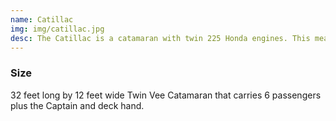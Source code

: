 ```yaml
---
name: Catillac
img: img/catillac.jpg
desc: The Catillac is a catamaran with twin 225 Honda engines. This means it gets to its destination 3 times faster than many conventional boats. Fish more, ride less.
---
```

<h3 class="statHeading">Size</h3>
   <p class="statContent">32 feet long by 12 feet wide Twin Vee Catamaran that carries 6 passengers plus the Captain and deck hand.</p>